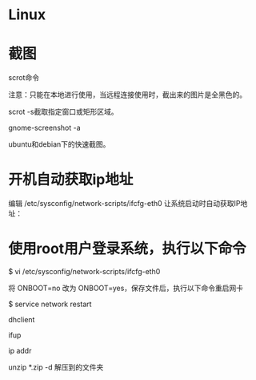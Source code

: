 # Linux

# 截图

scrot命令

注意：只能在本地进行使用，当远程连接使用时，截出来的图片是全黑色的。

scrot -s截取指定窗口或矩形区域。



 gnome-screenshot  -a 

ubuntu和debian下的快速截图。

# 开机自动获取ip地址

编辑 /etc/sysconfig/network-scripts/ifcfg-eth0 让系统启动时自动获取IP地址：

# 使用root用户登录系统，执行以下命令
$ vi /etc/sysconfig/network-scripts/ifcfg-eth0

将 ONBOOT=no 改为 ONBOOT=yes，保存文件后，执行以下命令重启网卡

$ service network restart

dhclient

ifup

ip addr





unzip *.zip -d 解压到的文件夹